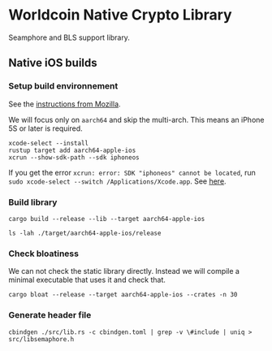 # Worldcoin Native Crypto Library

Seamphore and BLS support library.

## Native iOS builds

### Setup build environnement

See the [instructions from Mozilla](https://mozilla.github.io/firefox-browser-architecture/experiments/2017-09-06-rust-on-ios.html).

We will focus only on `aarch64` and skip the multi-arch. This means an iPhone 5S or later is required.

```shell
xcode-select --install
rustup target add aarch64-apple-ios
xcrun --show-sdk-path --sdk iphoneos
```

If you get the error `xcrun: error: SDK "iphoneos" cannot be located`, run `sudo xcode-select --switch /Applications/Xcode.app`. See [here](https://www.ryadel.com/en/xcode-sdk-iphoneos-cannot-be-located-mac-osx-error-fix/).

### Build library

```shell
cargo build --release --lib --target aarch64-apple-ios
```

```shell
ls -lah ./target/aarch64-apple-ios/release
```

### Check bloatiness

We can not check the static library directly. Instead we will compile a minimal executable that uses it and check that.

```shell
cargo bloat --release --target aarch64-apple-ios --crates -n 30
```

### Generate header file
```shell
cbindgen ./src/lib.rs -c cbindgen.toml | grep -v \#include | uniq > src/libsemaphore.h
```